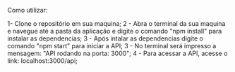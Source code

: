 ﻿Como utilizar:

1- Clone o repositório em sua maquina;
2 - Abra o terminal da sua maquina e navegue até a pasta da aplicação e digite o comando "npm install" para instalar as dependencias;
3 - Após intalar as dependencias digite o comando "npm start" para iniciar a API;
3 - No terminal será impresso a mensagem: "API rodando na porta: 3000";
4 - Para acessar a API, acesse o link: localhost:3000/api; 